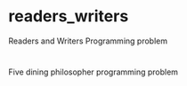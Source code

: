 # readers_writers
Readers and Writers Programming problem
#
Five dining philosopher programming problem
